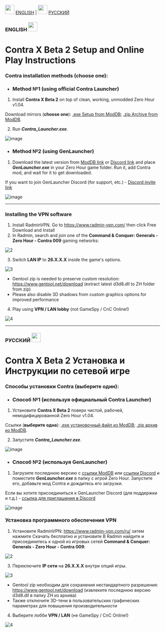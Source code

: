 <img src="https://discord.com/assets/09598dcec149fda6bebb.svg" width="30"> [ENGLISH](#ENGLISH-) | <img src="https://discord.com/assets/1710858579c863d586e0.svg" width="30"> [РУССКИЙ](#РУССКИЙ-)
### ENGLISH <img src="https://discord.com/assets/09598dcec149fda6bebb.svg" width="30">
# Contra X Beta 2 Setup and Online Play Instructions

### Contra installation methods (choose one):

* ### Method №1 (using official Contra Launcher)
1. Install **Contra X Beta 2** on top of clean, working, unmodded Zero Hour v1.04.

Download mirrors (**choose one**):
[.exe Setup from ModDB](https://www.moddb.com/mods/contra/downloads/contra-x-beta-2-setup);
[.zip Archive from ModDB](https://www.moddb.com/mods/contra/downloads/contra-x-beta-2-archive).

2. Run ***Contra_Launcher.exe***.

![image](https://github.com/ContraMod/Launcher/assets/32432772/bf1f75f0-eedb-43fe-aec6-e62b6573818f)


* ### Method №2 (using GenLauncher)
1. Download the latest version from [ModDB link](https://www.moddb.com/mods/genlauncher/downloads) or [Discord link](https://discord.com/channels/886293575128739860/886296846882996274/926436133775233075) and place ***GenLauncher.exe*** in your Zero Hour game folder. Run it, add Contra mod, and wait for it to get downloaded.

If you want to join GenLauncher Discord (for support, etc.) - [Discord invite link](https://discord.com/invite/fFGpudz5hV)

![image](https://github.com/ContraMod/Launcher/assets/32432772/91cb8342-73a8-471c-9476-8ab922bbf75c)


---
### Installing the VPN software

1. Install RadminVPN. Go to https://www.radmin-vpn.com/ then click Free Download and Install
2. In Radmin, search and join one of the **Command & Conquer: Generals - Zero Hour - Contra 009** gaming networks:

![2](https://i.imgur.com/PkCotOP.png)

3. Switch **LAN IP** to **26.X.X.X** inside the game's options.

![3](https://i.imgur.com/vlmByV3.png)
- Gentool zip is needed to preserve custom resolution:
https://www.gentool.net/download (extract latest d3d8.dll to ZH folder from zip)
- Please also disable 3D shadows from custom graphics options for improved performance

4. Play using **VPN / LAN lobby** (not GameSpy / CnC Online!)

![4](https://github.com/ContraMod/Launcher/assets/32432772/faa20aad-2032-46d5-ab1b-a64065c84642)


---
### РУССКИЙ <img src="https://discord.com/assets/1710858579c863d586e0.svg" width="30">
# Contra X Beta 2 Установка и Инструкции по сетевой игре

### Способы установки Contra (выберите один):

* ### Способ №1 (используя официальный Contra Launcher)
1. Установите **Contra X Beta 2** поверх чистой, рабочей, немодифицированной Zero Hour v1.04.

Ссылки (**выберите одна**):
[.exe установочный файл из ModDB](https://www.moddb.com/mods/contra/downloads/contra-x-beta-2-setup);
[.zip архив из ModDB](https://www.moddb.com/mods/contra/downloads/contra-x-beta-2-archive).

2. Запустите ***Contra_Launcher.exe***.

![image](https://i.imgur.com/lXScRFf.png)



* ### Способ №2 (используя GenLauncher)
1. Загрузите последнюю версию с [ссылки ModDB](https://www.moddb.com/mods/genlauncher/downloads) или [ссылки Discord](https://discord.com/channels/886293575128739860/886296846882996274/926436133775233075) и поместите ***GenLauncher.exe*** в папку с игрой Zero Hour. Запустите его, добавьте мод Contra и дождитесь его загрузки.

Если вы хотите присоединиться к GenLauncher Discord (для поддержки и т.д.) - [ссылка для приглашения в Discord](https://discord.com/invite/fFGpudz5hV)

![image](https://github.com/ContraMod/Launcher/assets/32432772/91cb8342-73a8-471c-9476-8ab922bbf75c)


### Установка программного обеспечения VPN

1. Установите RadminVPN: https://www.radmin-vpn.com/ru/ затем нажмите Скачать бесплатно и установите
В Radmin найдите и присоединитесь к одной из игровых сетей **Command & Conquer: Generals - Zero Hour - Contra 009**:

![2](https://i.imgur.com/PkCotOP.png)

3. Переключите **IP сети** на **26.X.X.X** внутри опций игры.

![3](https://i.imgur.com/LDuEnlA.png)
- Gentool zip необходим для сохранения нестандартного разрешения:
https://www.gentool.net/download (извлеките последнюю версию d3d8.dll в папку ZH из архива)
- Также отключите 3D-тени в пользовательских графических параметрах для повышения производительности

4. Выберите лобби **VPN / LAN** (не GameSpy / CnC Online!)

![4](https://github.com/ContraMod/Launcher/assets/32432772/0849827a-432a-485f-8a97-6d2b82d2df85)

